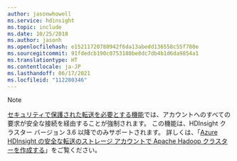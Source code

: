```yaml
---
author: jasonwhowell
ms.service: hdinsight
ms.topic: include
ms.date: 10/25/2018
ms.author: jasonh
ms.openlocfilehash: e15211720780942f6da13abedd136558c55f780e
ms.sourcegitcommit: 91fdedcb190c0753180be8dc7db4b1d6da9854a1
ms.translationtype: HT
ms.contentlocale: ja-JP
ms.lasthandoff: 06/17/2021
ms.locfileid: "112280346"
---
```

> [!NOTE]
> [セキュリティで保護された転送を必要とする機能](../../../articles/storage/common/storage-require-secure-transfer.md)では、アカウントへのすべての要求が安全な接続を経由することが強制されます。 この機能は、HDInsight クラスター バージョン 3.6 以降でのみサポートされます。 詳しくは、「[Azure HDInsight の安全な転送のストレージ アカウントで Apache Hadoop クラスターを作成する](../hdinsight-hadoop-create-linux-clusters-with-secure-transfer-storage.md)」をご覧ください。